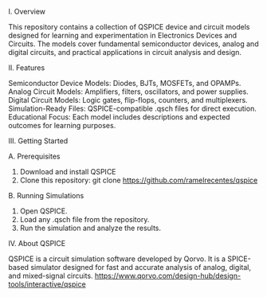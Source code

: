 I. Overview

This repository contains a collection of QSPICE device and circuit models designed for learning and experimentation in Electronics Devices and Circuits. 
The models cover fundamental semiconductor devices, analog and digital circuits, and practical applications in circuit analysis and design.


II. Features

Semiconductor Device Models: Diodes, BJTs, MOSFETs, and OPAMPs.
Analog Circuit Models: Amplifiers, filters, oscillators, and power supplies.
Digital Circuit Models: Logic gates, flip-flops, counters, and multiplexers.
Simulation-Ready Files: QSPICE-compatible .qsch files for direct execution.
Educational Focus: Each model includes descriptions and expected outcomes for learning purposes.

III. Getting Started

A. Prerequisites
1. Download and install QSPICE
2. Clone this repository:
git clone https://github.com/ramelrecentes/qspice

B. Running Simulations

1. Open QSPICE.
2. Load any .qsch file from the repository.
3. Run the simulation and analyze the results.

IV. About QSPICE 

QSPICE is a circuit simulation software developed by Qorvo. It is a SPICE-based simulator designed for fast and accurate analysis of analog, digital, and mixed-signal circuits.
https://www.qorvo.com/design-hub/design-tools/interactive/qspice

